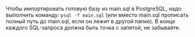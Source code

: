 Чтобы импортировать готовую базу из main.sql в PostgreSQL, надо выполнить команду: `psql -f main.sql` (или вместо main.sql прописать полный путь до main.sql, если он лежит в другой папке).
В конце каждого SQL-запроса должна быть точка с запятой, не забывайте.